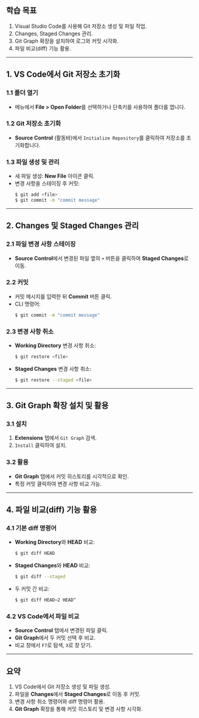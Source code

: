 
## 학습 목표
1. Visual Studio Code를 사용해 Git 저장소 생성 및 파일 작업.
2. Changes, Staged Changes 관리.
3. Git Graph 확장을 설치하여 로그와 커밋 시각화.
4. 파일 비교(diff) 기능 활용.

---

## 1. VS Code에서 Git 저장소 초기화

### 1.1 폴더 열기
- 메뉴에서 **File > Open Folder**를 선택하거나 단축키를 사용하여 폴더를 엽니다.

### 1.2 Git 저장소 초기화
- **Source Control** (활동바)에서 `Initialize Repository`를 클릭하여 저장소를 초기화합니다.

### 1.3 파일 생성 및 관리
- 새 파일 생성: **New File** 아이콘 클릭.
- 변경 사항을 스테이징 후 커밋:
  ```bash
  $ git add <file>
  $ git commit -m "commit message"
  ```

---

## 2. Changes 및 Staged Changes 관리

### 2.1 파일 변경 사항 스테이징
- **Source Control**에서 변경된 파일 옆의 `+` 버튼을 클릭하여 **Staged Changes**로 이동.

### 2.2 커밋
- 커밋 메시지를 입력한 뒤 **Commit** 버튼 클릭.
- CLI 명령어:
  ```bash
  $ git commit -m "commit message"
  ```

### 2.3 변경 사항 취소
- **Working Directory** 변경 사항 취소:
  ```bash
  $ git restore <file>
  ```
- **Staged Changes** 변경 사항 취소:
  ```bash
  $ git restore --staged <file>
  ```

---

## 3. Git Graph 확장 설치 및 활용

### 3.1 설치
1. **Extensions** 탭에서 `Git Graph` 검색.
2. `Install` 클릭하여 설치.

### 3.2 활용
- **Git Graph** 탭에서 커밋 히스토리를 시각적으로 확인.
- 특정 커밋 클릭하여 변경 사항 비교 가능.

---

## 4. 파일 비교(diff) 기능 활용

### 4.1 기본 diff 명령어
- **Working Directory**와 **HEAD** 비교:
  ```bash
  $ git diff HEAD
  ```
- **Staged Changes**와 **HEAD** 비교:
  ```bash
  $ git diff --staged
  ```
- 두 커밋 간 비교:
  ```bash
  $ git diff HEAD~2 HEAD^
  ```

### 4.2 VS Code에서 파일 비교
- **Source Control** 탭에서 변경된 파일 클릭.
- **Git Graph**에서 두 커밋 선택 후 비교.
- 비교 창에서 `F7`로 탐색, `X`로 창 닫기.

---

## 요약
1. VS Code에서 Git 저장소 생성 및 파일 생성.
2. 파일을 **Changes**에서 **Staged Changes**로 이동 후 커밋.
3. 변경 사항 취소 명령어와 diff 명령어 활용.
4. **Git Graph** 확장을 통해 커밋 히스토리 및 변경 사항 시각화.
